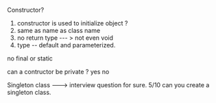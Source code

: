 Constructor? 

1. constructor is used to initialize object ? 
2. same as name as class name 
3. no return type --- > not even void 
4. type -- default   and parameterized. 

no final or static 

can a contructor be private ? 
yes no 

Singleton class ---> interview question for sure. 5/10 
can you create a singleton class. 